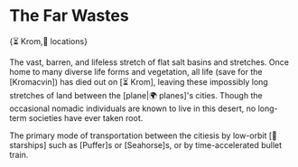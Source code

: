 # The Far Wastes

{⏳ Krom,📍 locations}

The vast, barren, and lifeless stretch of flat salt basins and stretches. Once home to many diverse life forms and vegetation, all life (save for the [Kromacvin]) has died out on [⏳ Krom], leaving these impossibly long stretches of land between the [plane|🌍 planes]'s cities. Though the occasional nomadic individuals are known to live in this desert, no long-term societies have ever taken root.

The primary mode of transportation between the citiesis by low-orbit [🚀 starships] such as [Puffer]s or [Seahorse]s, or by time-accelerated bullet train.
